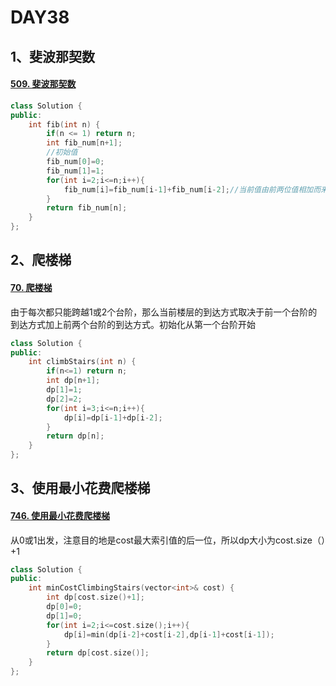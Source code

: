# DAY38

## 1、斐波那契数

#### [509. 斐波那契数](https://leetcode.cn/problems/fibonacci-number/)

```c++
class Solution {
public:
    int fib(int n) {
        if(n <= 1) return n;
        int fib_num[n+1];
        //初始值
        fib_num[0]=0;
        fib_num[1]=1;
        for(int i=2;i<=n;i++){
            fib_num[i]=fib_num[i-1]+fib_num[i-2];//当前值由前两位值相加而来，状态转移
        }
        return fib_num[n];
    }
};
```



## 2、爬楼梯

#### [70. 爬楼梯](https://leetcode.cn/problems/climbing-stairs/)

由于每次都只能跨越1或2个台阶，那么当前楼层的到达方式取决于前一个台阶的到达方式加上前两个台阶的到达方式。初始化从第一个台阶开始

```c++
class Solution {
public:
    int climbStairs(int n) {
        if(n<=1) return n;
        int dp[n+1];
        dp[1]=1;
        dp[2]=2;
        for(int i=3;i<=n;i++){
            dp[i]=dp[i-1]+dp[i-2];
        }
        return dp[n];
    }
};
```



## 3、使用最小花费爬楼梯

#### [746. 使用最小花费爬楼梯](https://leetcode.cn/problems/min-cost-climbing-stairs/)

从0或1出发，注意目的地是cost最大索引值的后一位，所以dp大小为cost.size（）+1

```c++
class Solution {
public:
    int minCostClimbingStairs(vector<int>& cost) {
        int dp[cost.size()+1];
        dp[0]=0;
        dp[1]=0;
        for(int i=2;i<=cost.size();i++){
            dp[i]=min(dp[i-2]+cost[i-2],dp[i-1]+cost[i-1]);
        }
        return dp[cost.size()];
    }
};
```

